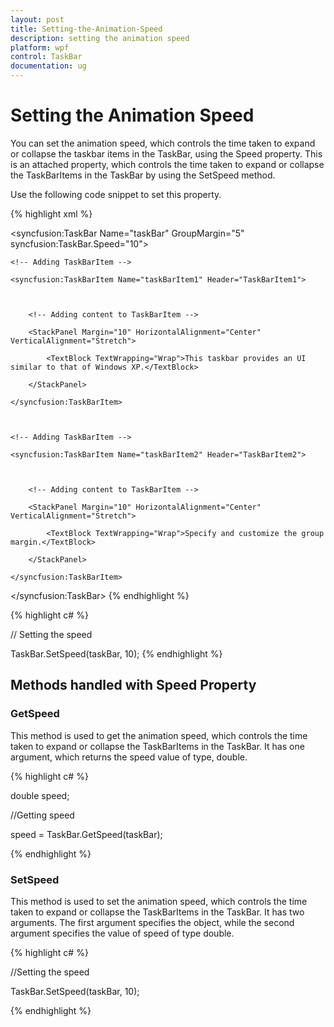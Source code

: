 ```yaml
---
layout: post
title: Setting-the-Animation-Speed
description: setting the animation speed
platform: wpf
control: TaskBar
documentation: ug
---
```


# Setting the Animation Speed

You can set the animation speed, which controls the time taken to expand or collapse the taskbar items in the TaskBar, using the Speed property. This is an attached property, which controls the time taken to expand or collapse the TaskBarItems in the TaskBar by using the SetSpeed method.

Use the following code snippet to set this property.


{% highlight xml %}



<!-- Adding TaskBar that have animation speed as 10 -->

<syncfusion:TaskBar Name="taskBar" GroupMargin="5" syncfusion:TaskBar.Speed="10">



    <!-- Adding TaskBarItem -->

    <syncfusion:TaskBarItem Name="taskBarItem1" Header="TaskBarItem1">



        <!-- Adding content to TaskBarItem -->

        <StackPanel Margin="10" HorizontalAlignment="Center" 											VerticalAlignment="Stretch">

            <TextBlock TextWrapping="Wrap">This taskbar provides an UI similar to that of Windows XP.</TextBlock>

        </StackPanel>

    </syncfusion:TaskBarItem>



    <!-- Adding TaskBarItem -->

    <syncfusion:TaskBarItem Name="taskBarItem2" Header="TaskBarItem2">



        <!-- Adding content to TaskBarItem -->

        <StackPanel Margin="10" HorizontalAlignment="Center" 											VerticalAlignment="Stretch">

            <TextBlock TextWrapping="Wrap">Specify and customize the group margin.</TextBlock>

        </StackPanel>

    </syncfusion:TaskBarItem>

</syncfusion:TaskBar>
{% endhighlight %}



{% highlight c# %}



// Setting the speed

TaskBar.SetSpeed(taskBar, 10);
{% endhighlight %}




## Methods handled with Speed Property

### GetSpeed

This method is used to get the animation speed, which controls the time taken to expand or collapse the TaskBarItems in the TaskBar. It has one argument, which returns the speed value of type, double.


{% highlight c# %}



double speed;

//Getting speed

speed = TaskBar.GetSpeed(taskBar);

{% endhighlight %}



### SetSpeed

This method is used to set the animation speed, which controls the time taken to expand or collapse the TaskBarItems in the TaskBar. It has two arguments. The first argument specifies the object, while the second argument specifies the value of speed of type double.


{% highlight c# %}



//Setting the speed

TaskBar.SetSpeed(taskBar, 10);

{% endhighlight %}

